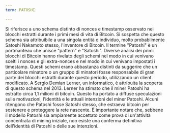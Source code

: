 ```yaml
---
term: PATOSHI

---
```

Si riferisce a uno schema distinto di nonces e timestamp osservato nei blocchi estratti durante i primi mesi di vita di Bitcoin. Si sospetta che questo schema sia attribuibile a una singola entità o individuo, molto probabilmente Satoshi Nakamoto stesso, l'inventore di Bitcoin. Il termine "Patoshi" è un portmanteau che unisce "pattern" e "Satoshi". Diverse analisi dei primi blocchi di Bitcoin hanno rivelato degli schemi nel modo in cui venivano scelti i nonces e gli extra-nonces e nel modo in cui venivano impostati i timestamp. Questi schemi erano abbastanza distinti da suggerire che un particolare minatore o un gruppo di minatori fosse responsabile di gran parte dei blocchi estratti durante questo periodo, utilizzando un client modificato. A Sergio Demian Lerner, un informatico, è attribuita la scoperta di questo schema nel 2013. Lerner ha stimato che il miner Patoshi ha estratto circa 1,1 milioni di bitcoin. Questo ha portato a diffuse speculazioni sulle motivazioni, l'identità e le attuali intenzioni del miner Patoshi. Alcuni ritengono che Patoshi fosse Satoshi stesso, che estraeva bitcoin per sostenere e proteggere la rete nascente. È importante notare che, sebbene il modello Patoshi sia ampiamente accettato come prova di un'attività concentrata di mining iniziale, non esiste una conferma definitiva dell'identità di Patoshi o delle sue intenzioni.